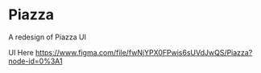 # Piazza
A redesign of Piazza UI

UI Here
https://www.figma.com/file/fwNjYPX0FPwis6sUVdJwQS/Piazza?node-id=0%3A1
